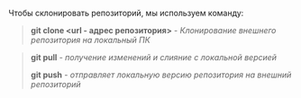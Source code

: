 Чтобы склонировать репозиторий, мы используем команду:  
> **git clone <url - адрес репозитория>** - _Клонирование внешнего репозитория на локальный ПК_  


> **git pull** - _получение изменений и слияние с локальной версией_  
>
> **git push** - _отправляет локальную версию репозитория на внешний репозиторий_


